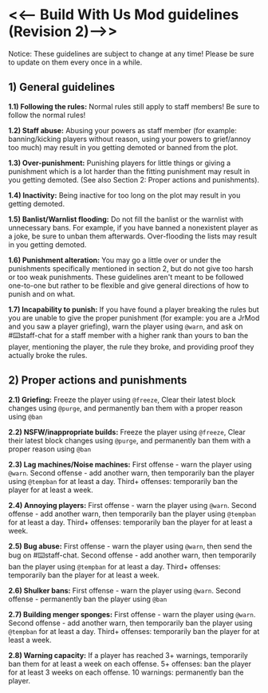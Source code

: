 # <<-- Build With Us Mod guidelines (Revision 2)-->>

Notice: These guidelines are subject to change at any time! Please be sure to update on them every once in a while.

## **__1) General guidelines__**

__1.1) Following the rules:__ Normal rules still apply to staff members! Be sure to follow the normal rules!

__1.2) Staff abuse:__ Abusing your powers as staff member (for example: banning/kicking players without reason, using your powers to grief/annoy too much) may result in you getting demoted or banned from the plot.

__1.3) Over-punishment:__ Punishing players for little things or giving a punishment which is a lot harder than the fitting punishment may result in you getting demoted. (See also Section 2: Proper actions and punishments).

__1.4) Inactivity:__ Being inactive for too long on the plot may result in you getting demoted.

__1.5) Banlist/Warnlist flooding:__ Do not fill the banlist or the warnlist with unnecessary bans. For example, if you have banned a nonexistent player as a joke, be sure to unban them afterwards. Over-flooding the lists may result in you getting demoted.

__1.6) Punishment alteration:__ You may go a little over or under the punishments specifically mentioned in section 2, but do not give too harsh or too weak punishments. These guidelines aren't meant to be followed one-to-one but rather to be flexible and give general directions of how to punish and on what.

__1.7) Incapability to punish:__ If you have found a player breaking the rules but you are unable to give the proper punishment (for example: you are a JrMod and you saw a player griefing), warn the player using `@warn`, and ask on #:keyboard:staff-chat for a staff member with a higher rank than yours to ban the player, mentioning the player, the rule they broke, and providing proof they actually broke the rules.


## **__2) Proper actions and punishments__**
__2.1) Griefing:__ Freeze the player using `@freeze`, Clear their latest block changes using `@purge`, and permanently ban them with a proper reason using `@ban`

__2.2) NSFW/inappropriate builds:__ Freeze the player using `@freeze`, Clear their latest block changes using `@purge`, and permanently ban them with a proper reason using `@ban`

__2.3) Lag machines/Noise machines:__ First offense - warn the player using `@warn`. Second offense - add another warn, then temporarily ban the player using `@tempban` for at least a day. Third+ offenses: temporarily ban the player for at least a week.

__2.4) Annoying players:__ First offense - warn the player using `@warn`. Second offense - add another warn, then temporarily ban the player using `@tempban` for at least a day. Third+ offenses: temporarily ban the player for at least a week.

__2.5) Bug abuse:__ First offense - warn the player using `@warn`, then send the bug on #:keyboard:staff-chat. Second offense -  add another warn, then temporarily ban the player using `@tempban` for at least a day. Third+ offenses: temporarily ban the player for at least a week.

__2.6) Shulker bans:__ First offense - warn the player using `@warn`. Second offense - permanently ban the player using `@ban`

__2.7) Building menger sponges:__ First offense - warn the player using `@warn`. Second offense - add another warn, then temporarily ban the player using `@tempban` for at least a day. Third+ offenses: temporarily ban the player for at least a week.

__2.8) Warning capacity:__ If a player has reached 3+ warnings, temporarily ban them for at least a week on each offense. 5+ offenses: ban the player for at least 3 weeks on each offense. 10 warnings: permanently ban the player.

